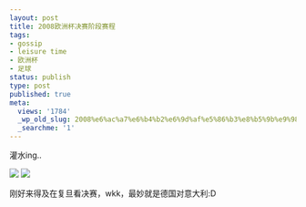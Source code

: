 ```yaml
---
layout: post
title: 2008欧洲杯决赛阶段赛程
tags:
- gossip
- leisure time
- 欧洲杯
- 足球
status: publish
type: post
published: true
meta:
  views: '1784'
  _wp_old_slug: 2008%e6%ac%a7%e6%b4%b2%e6%9d%af%e5%86%b3%e8%b5%9b%e9%98%b6%e6%ae%b5%e8%b5%9b%e7%a8%8b
  _searchme: '1'
---
```

灌水ing..

<img src="http://azaleasays.com/wp-content/uploads/2010/07/ouzhoubei1.jpg" />

<img src="http://azaleasays.com/wp-content/uploads/2010/07/ouzhoubei22.jpg" />

刚好来得及在复旦看决赛，wkk，最妙就是德国对意大利:D
